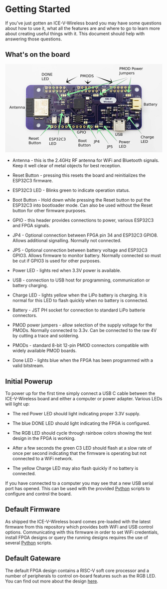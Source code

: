 # Getting Started

If you've just gotten an ICE-V-Wireless board you may have some questions about how to use it, what all the features are and where to go to learn more about creating useful things with it. This document should help with answering those questions.

## What's on the board

<img src="docs/ice-v_front_ann.png" width="640" />

- Antenna - this is the 2.4GHz RF antenna for WiFi and Bluetooth signals. Keep it well clear of metal objects for best reception.

- Reset Button - pressing this resets the board and reinitializes the ESP32C3 firmware.

- ESP32C3 LED - Blinks green to indicate operation status.

- Boot Button - Hold down while pressing the Reset button to put the ESP32C3 into bootloader mode. Can also be used without the Reset button for other firmware purposes.

- GPIO - this header provides connections to power, various ESP32C3 and FPGA signals.

- JP4 - Optional connection between FPGA pin 34 and ESP32C3 GPIO8. Allows additional signalling. Normally not connected.

- JP5 - Optional connection between battery voltage and ESP32C3 GPIO3. Allows firmware to monitor battery. Normally connected so must be cut if GPIO3 is used for other purposes.

- Power LED - lights red when 3.3V power is available.

- USB - connection to USB host for programming, communication or battery charging.

- Charge LED - lights yellow when the LiPo battery is charging. It is normal for this LED to flash quickly when no battery is connected.

- Battery - JST PH socket for connection to standard LiPo batterie connectors.

- PMOD power jumpers - allow selection of the supply voltage for the PMODs. Normally connected to 3.3v. Can be connected to the raw 4V by cutting a trace and soldering.

- PMODs - standard 8-bit 12-pin PMOD connectors compatible with widely available PMOD boards.

- Done LED - lights blue when the FPGA has been programmed with a valid bitstream.

## Initial Powerup

To power up for the first time simply connect a USB C cable between the ICE-V-Wireless board and either a computer or power adapter. Various LEDs will light up:

- The red Power LED should light indicating proper 3.3V supply.

- The blue DONE LED should light indicating the FPGA is configured.

- The RGB LED should cycle through rainbow colors showing the test design in the FPGA is working.

- After a few seconds the green C3 LED should flash at a slow rate of once per second indicating that the firmware is operating but not connected to a WiFi network.

- The yellow Charge LED may also flash quickly if no battery is connected.

If you have connected to a computer you may see that a new USB serial port has opened. This can be used with the provided [Python](python) scripts to configure and control the board.

## Default Firmware

As shipped the ICE-V-Wireless board comes pre-loaded with the latest firmware from this repository which provides both WiFi and USB control options. Communicating with this firmware in order to set WiFi credentials, install FPGA designs or query the running designs requires the use of several [Python](python) scripts.

## Default Gateware

The default FPGA design contains a RISC-V soft core processor and a number of peripherals to control on-board features such as the RGB LED. You can find out more about the design [here](Gateware).







